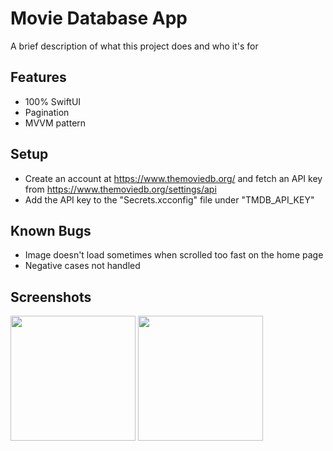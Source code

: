 
# Movie Database App

A brief description of what this project does and who it's for


## Features

- 100% SwiftUI
- Pagination
- MVVM pattern


## Setup
- Create an account at https://www.themoviedb.org/ and fetch an API key from https://www.themoviedb.org/settings/api
- Add the API key to the "Secrets.xcconfig" file under "TMDB_API_KEY"
## Known Bugs

- Image doesn't load sometimes when scrolled too fast on the home page
- Negative cases not handled
## Screenshots

<img src="https://github.com/user-attachments/assets/24813e37-6479-4915-9f28-ea4da6ee3574" width="200">
<img src="https://github.com/user-attachments/assets/a05b6708-a22a-4e87-a532-7a6fa526f6b5" width="200">
